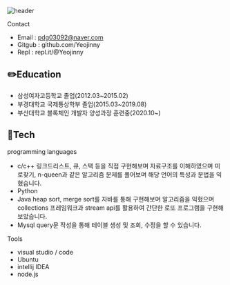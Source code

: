 ![header](https://capsule-render.vercel.app/api?type=wave&color=E3A6AE&height=300&section=header&text=Yeojinny&fontSize=90)

Contact
* Email : pdg03092@naver.com
* Gitgub : github.com/Yeojinny
* Repl : repl.it/@Yeojinny


## ✏️Education 

- 삼성여자고등학교 졸업(2012.03~2015.02)
- 부경대학교 국제통상학부 졸업(2015.03~2019.08)
- 부산대학교 블록체인 개발자 양성과정 훈련중(2020.10~)

## 🔨Tech
programming languages
- c/c++
  링크드리스트, 큐, 스택 등을 직접 구현해보며 자료구조를 이해하였으며
  미로찾기, n-queen과 같은 알고리즘 문제를 풀어보며 해당 언어의 특성과 문법을 익혔습니다.
- Python
- Java
  heap sort, merge sort를 자바를 통해 구현해보며 알고리즘을 익혔으며
  collections 프레임워크과 stream api를 활용하여 간단한 로또 프로그램을 구현해보았습니다.
- Mysql
  query문 작성을 통해 테이블 생성 및 조회, 수정을 할 수 있습니다.
  
Tools
- visual studio / code
- Ubuntu
- intellij IDEA
- node.js
